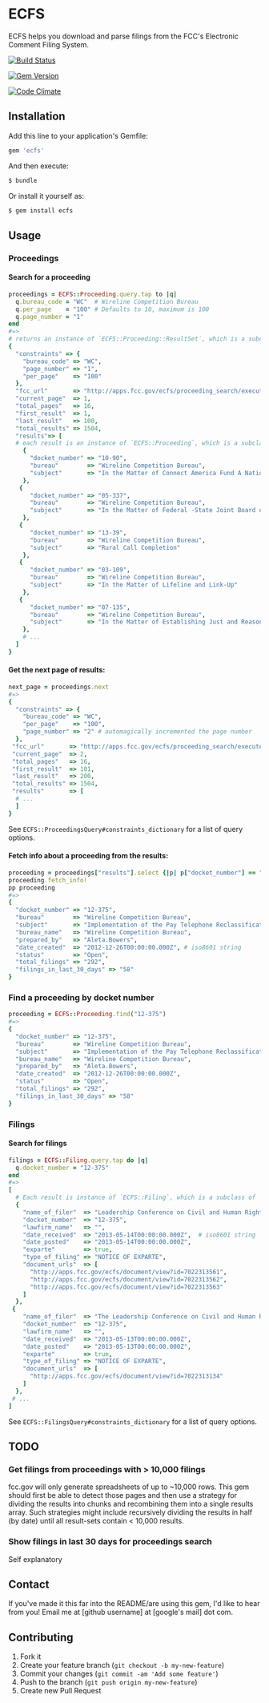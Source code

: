 # ECFS

ECFS helps you download and parse filings from the FCC's Electronic Comment Filing System.

[![Build Status](https://travis-ci.org/adelevie/ecfs.png?branch=master)](https://travis-ci.org/adelevie/ecfs)

[![Gem Version](https://badge.fury.io/rb/ecfs.png)](http://badge.fury.io/rb/ecfs)

[![Code Climate](https://codeclimate.com/github/adelevie/ecfs.png)](https://codeclimate.com/github/adelevie/ecfs)

## Installation

Add this line to your application's Gemfile:

```ruby
gem 'ecfs'
```

And then execute:

```sh
$ bundle
```

Or install it yourself as:

```sh
$ gem install ecfs
```

## Usage

### Proceedings

#### Search for a proceeding

```ruby
proceedings = ECFS::Proceeding.query.tap to |q|
  q.bureau_code = "WC"  # Wireline Competition Bureau
  q.per_page    = "100" # Defaults to 10, maximum is 100
  q.page_number = "1"
end
#=>
# returns an instance of `ECFS::Proceeding::ResultSet`, which is a subclass of `Hash`:
{
  "constraints" => {
    "bureau_code" => "WC", 
    "page_number" => "1", 
    "per_page"    => "100"
  },
  "fcc_url"       => "http://apps.fcc.gov/ecfs/proceeding_search/execute?bureauCode=WC&pageNumber=1&pageSize=100",
  "current_page"  => 1,
  "total_pages"   => 16,
  "first_result"  => 1,
  "last_result"   => 100,
  "total_results" => 1504,
  "results"=> [
  # each result is an instance of `ECFS::Proceeding`, which is a subclass of `Hash`
    {
      "docket_number" => "10-90",
      "bureau"        => "Wireline Competition Bureau",
      "subject"       => "In the Matter of Connect America Fund A National Brooadband Plan for Our Future High-Cost\r\nUniversal Service Support. ."
    },
   {
      "docket_number" => "05-337",
      "bureau"        => "Wireline Competition Bureau",
      "subject"       => "In the Matter of Federal -State Joint Board on Universal Service High-Cost Universal\r\nService Support.  .. ."
    },
   {
      "docket_number" => "13-39",
      "bureau"        => "Wireline Competition Bureau",
      "subject"       => "Rural Call Completion"
    },
   {
      "docket_number" => "03-109",
      "bureau"        => "Wireline Competition Bureau",
      "subject"       => "In the Matter of Lifeline and Link-Up"
    },
   {
      "docket_number" => "07-135",
      "bureau"        => "Wireline Competition Bureau",
      "subject"       => "In the Matter of Establishing Just and Reasonable Rates for Local Exchange Carriers. ."
    },
    # ...
  ]
}
```

#### Get the next page of results:

```ruby
next_page = proceedings.next
#=>
{
  "constraints" => {
    "bureau_code" => "WC",
    "per_page"    => "100",
    "page_number" => "2" # automagically incremented the page number
  },
 "fcc_url"       => "http://apps.fcc.gov/ecfs/proceeding_search/execute?bureauCode=WC&pageSize=100&pageNumber=2",
 "current_page"  => 2,
 "total_pages"   => 16,
 "first_result"  => 101,
 "last_result"   => 200,
 "total_results" => 1504,
 "results"       => [
  # ... 
  ]
}
```
See `ECFS::ProceedingsQuery#constraints_dictionary` for a list of query options.

#### Fetch info about a proceeding from the results:

```ruby
proceeding = proceedings["results"].select {|p| p["docket_number"] == "12-375"}.first
proceeding.fetch_info!
pp proceeding
#=>
{
  "docket_number" => "12-375",
  "bureau"        => "Wireline Competition Bureau",
  "subject"       => "Implementation of the Pay Telephone Reclassification and Compensation Provisions of the Telecommunications Act of 1996 et al.",
  "bureau_name"   => "Wireline Competition Bureau",
  "prepared_by"   => "Aleta.Bowers",
  "date_created"  => "2012-12-26T00:00:00.000Z", # iso8601 string
  "status"        => "Open",
  "total_filings" => "292",
  "filings_in_last_30_days" => "58"
}
```

### Find a proceeding by docket number

```ruby
proceeding = ECFS::Proceeding.find("12-375")
#=>
{
  "docket_number" => "12-375",
  "bureau"        => "Wireline Competition Bureau",
  "subject"       => "Implementation of the Pay Telephone Reclassification and Compensation Provisions of the Telecommunications Act of 1996 et al.",
  "bureau_name"   => "Wireline Competition Bureau",
  "prepared_by"   => "Aleta.Bowers",
  "date_created"  => "2012-12-26T00:00:00.000Z",
  "status"        => "Open",
  "total_filings" => "292",
  "filings_in_last_30_days" => "58"
}
```

### Filings

#### Search for filings

```ruby
filings = ECFS::Filing.query.tap do |q|
  q.docket_number = "12-375" 
end
#=> 
[
  # Each result is instance of `ECFS::Filing`, which is a subclass of `Hash`
  {
    "name_of_filer"  => "Leadership Conference on Civil and Human Rights",
    "docket_number"  => "12-375",
    "lawfirm_name"   => "",
    "date_received"  => "2013-05-14T00:00:00.000Z",  # iso8601 string
    "date_posted"    => "2013-05-14T00:00:00.000Z", 
    "exparte"        => true,
    "type_of_filing" => "NOTICE OF EXPARTE",
    "document_urls"  => [
      "http://apps.fcc.gov/ecfs/document/view?id=7022313561",
      "http://apps.fcc.gov/ecfs/document/view?id=7022313562",
      "http://apps.fcc.gov/ecfs/document/view?id=7022313563"
    ]
  },
 {
    "name_of_filer"  => "The Leadership Conference on Civil and Human Rights",
    "docket_number"  => "12-375",
    "lawfirm_name"   => "",
    "date_received"  => "2013-05-13T00:00:00.000Z",
    "date_posted"    => "2013-05-13T00:00:00.000Z",
    "exparte"        => true,
    "type_of_filing" => "NOTICE OF EXPARTE",
    "document_urls"  => [
      "http://apps.fcc.gov/ecfs/document/view?id=7022313134"
    ]
  },
 # ...
]
```

See `ECFS::FilingsQuery#constraints_dictionary` for a list of query options.

## TODO

### Get filings from proceedings with > 10,000 filings

fcc.gov will only generate spreadsheets of up to ~10,000 rows. This gem should first be able to detect those pages and then use a strategy for dividing the results into chunks and recombining them into a single results array. Such strategies might include recursively dividing the results in half (by date) until all result-sets contain < 10,000 results.

### Show filings in last 30 days for proceedings search

Self explanatory

## Contact

If you've made it this far into the README/are using this gem, I'd like to hear from you! Email me at [github username] at [google's mail] dot com.

## Contributing

1. Fork it
2. Create your feature branch (`git checkout -b my-new-feature`)
3. Commit your changes (`git commit -am 'Add some feature'`)
4. Push to the branch (`git push origin my-new-feature`)
5. Create new Pull Request
